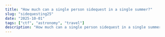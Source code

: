```yaml
---
title: "How much can a single person sidequest in a single summer?"
slug: "sidequesting25"
date: "2025-10-01"
tags: ["ctf", "astronomy", "travel"]
description: "How much can a single person sidequest in a single summer? A simple question with the answer of 4 travels to 3 countries over 2 continents (on 1 world?) if 'summer' is taken a bit liberally."
---
```

